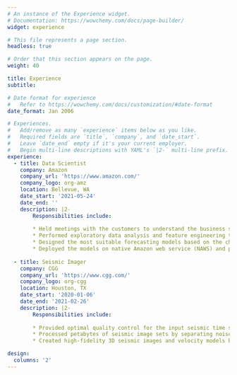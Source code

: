 ```yaml
---
# An instance of the Experience widget.
# Documentation: https://wowchemy.com/docs/page-builder/
widget: experience

# This file represents a page section.
headless: true

# Order that this section appears on the page.
weight: 40

title: Experience
subtitle:

# Date format for experience
#   Refer to https://wowchemy.com/docs/customization/#date-format
date_format: Jan 2006

# Experiences.
#   Add/remove as many `experience` items below as you like.
#   Required fields are `title`, `company`, and `date_start`.
#   Leave `date_end` empty if it's your current employer.
#   Begin multi-line descriptions with YAML's `|2-` multi-line prefix.
experience:
  - title: Data Scientist
    company: Amazon
    company_url: 'https://www.amazon.com/'
    company_logo: org-amz
    location: Bellevue, WA
    date_start: '2021-05-24'
    date_end: ''
    description: |2-
        Responsibilities include:
        
        * Held meetings with the customers to understand the business scope, establish project timeline, present the updates, and reach agreement on the final deliveries.
        * Performed exploratory data analysis and feature engineering to remove outliers, impute missing data and characterize the stationarity/correlation of the raw data.
        * Designed the most suitable forecasting models based on the characteristics of the data and business scope, and then tuned the model hyper-parameters to achieve the optimal performance.
        * Deployed the models on native Amazon web service (NAWS) and provided launch support to the customers.
        
  - title: Seismic Imager
    company: CGG
    company_url: 'https://www.cgg.com/'
    company_logo: org-cgg
    location: Houston, TX
    date_start: '2020-01-06'
    date_end: '2021-02-26'
    description: |2-
        Responsibilities include:
        
        * Provided optimal quality control for the input seismic time series data by querying and analyzing information from billions of seismic records with SQL and Hadoop/Spark big-data tools.
        * Processed petabytes of seismic image sets by separating noise from signal using sparse representation, correcting artifacts with convolution/correlation, and applying interpolation with compressed sensing techniques.
        * Created high-fidelity 3D seismic images and velocity models by solving the optimization problem to minimize the square loss between model and data through an iterative gradient descent method.

design:
  columns: '2'
---
```


